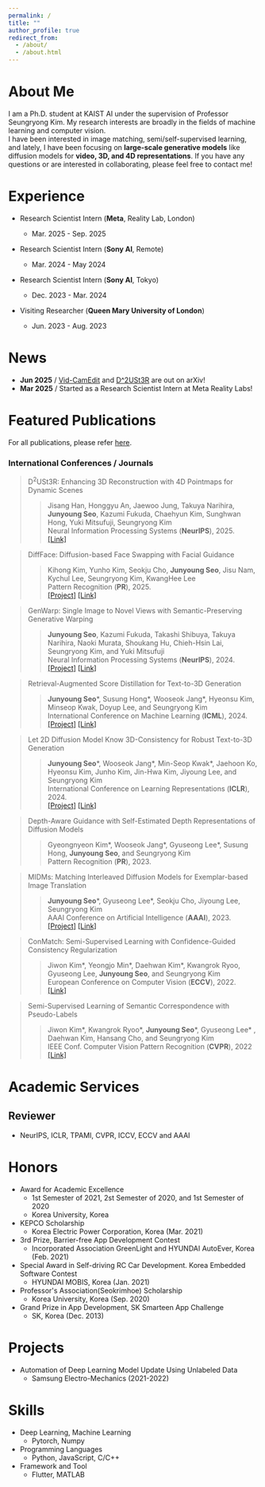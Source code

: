```yaml
---
permalink: /
title: ""
author_profile: true
redirect_from: 
  - /about/
  - /about.html
---
```


About Me
======
I am a Ph.D. student at KAIST AI under the supervision of Professor Seungryong Kim. My research interests are broadly in the fields of machine learning and computer vision.<br>
I have been interested in image matching, semi/self-supervised learning, and lately, I have been focusing on **large-scale generative models** like diffusion models for **video, 3D, and 4D representations**. If you have any questions or are interested in collaborating, please feel free to contact me!

Experience
======
* Research Scientist Intern (<b>Meta</b>, Reality Lab, London)
  * Mar. 2025 - Sep. 2025

* Research Scientist Intern (<b>Sony AI</b>, Remote)
  * Mar. 2024 - May 2024

* Research Scientist Intern (<b>Sony AI</b>, Tokyo)
  * Dec. 2023 - Mar. 2024

* Visiting Researcher (<b>Queen Mary University of London</b>)
  * Jun. 2023 - Aug. 2023

News
======
* **Jun 2025** / <a href="https://cvlab-kaist.github.io/Vid-CamEdit/">Vid-CamEdit</a> and <a href="https://cvlab-kaist.github.io/DDUSt3R/">D^2USt3R</a> are out on arXiv!
* **Mar 2025** / Started as a Research Scientist Intern at Meta Reality Labs!

Featured Publications
======
For all publications, please refer <a href="https://scholar.google.com/citations?user=orJRvmEAAAAJ&hl=ko&oi=sra">here</a>.

### International Conferences / Journals
> <i style='font-style: normal;'>D<sup>2</sup>USt3R: Enhancing 3D Reconstruction with 4D Pointmaps for Dynamic Scenes<br></i>
>> <i style='font-style: normal;'>Jisang Han, Honggyu An, Jaewoo Jung, Takuya Narihira, **Junyoung Seo**, Kazumi Fukuda, Chaehyun Kim, Sunghwan Hong, Yuki Mitsufuji, Seungryong Kim<br></i>
>> <i style='font-style: normal;'>Neural Information Processing Systems (**NeurIPS**), 2025.<br></i>
>> <i style='font-style: normal;'><a href="https://arxiv.org/abs/2504.06264">[Link]</a>

> <i style='font-style: normal;'>DiffFace: Diffusion-based Face Swapping with Facial Guidance<br></i>
>> <i style='font-style: normal;'>Kihong Kim, Yunho Kim, Seokju Cho, **Junyoung Seo**, Jisu Nam, Kychul Lee, Seungryong Kim, KwangHee Lee<br></i>
>> <i style='font-style: normal;'>Pattern Recognition (**PR**), 2025.<br></i>
>> <i style='font-style: normal;'><a href="https://cvlab-kaist.github.io/DDUSt3R/">[Project]</a> <a href="https://arxiv.org/abs/2212.13344">[Link]</a>


> <i style='font-style: normal;'>GenWarp: Single Image to Novel Views with
Semantic-Preserving Generative Warping<br></i>
>> <i style='font-style: normal;'>**Junyoung Seo**, Kazumi Fukuda, Takashi Shibuya, Takuya Narihira,
Naoki Murata, Shoukang Hu, Chieh-Hsin Lai, Seungryong Kim, and Yuki Mitsufuji<br></i>
>> <i style='font-style: normal;'>Neural Information Processing Systems (**NeurIPS**), 2024.<br></i>
>> <i style='font-style: normal;'><a href="https://genwarp-nvs.github.io">[Project]</a> <a href="https://arxiv.org/abs/2405.17251">[Link]</a> 

> <i style='font-style: normal;'>Retrieval-Augmented Score Distillation for Text-to-3D Generation<br></i>
>> <i style='font-style: normal;'>**Junyoung Seo**\*, Susung Hong\*, Wooseok Jang\*, Hyeonsu Kim, Minseop Kwak, Doyup Lee, and Seungryong Kim<br></i>
>> <i style='font-style: normal;'>International Conference on Machine Learning (**ICML**), 2024.<br></i>
>> <i style='font-style: normal;'><a href="https://ku-cvlab.github.io/ReDream/">[Project]</a> <a href="https://arxiv.org/abs/2402.02972">[Link]</a> 

> <i style='font-style: normal;'>Let 2D Diffusion Model Know 3D-Consistency
for Robust Text-to-3D Generation<br></i>
>> <i style='font-style: normal;'>**Junyoung Seo**\*, Wooseok Jang\*, Min-Seop Kwak\*, Jaehoon Ko, Hyeonsu Kim, Junho Kim,
Jin-Hwa Kim, Jiyoung Lee, and Seungryong Kim<br></i>
>> <i style='font-style: normal;'>International Conference on Learning Representations (**ICLR**), 2024.<br></i>
>> <i style='font-style: normal;'><a href="https://ku-cvlab.github.io/3DFuse/">[Project]</a> <a href="https://arxiv.org/abs/2303.07937">[Link]</a>

> <i style='font-style: normal;'>Depth-Aware Guidance with Self-Estimated Depth Representations of Diffusion Models<br></i>
>> <i style='font-style: normal;'>Gyeongnyeon Kim*, Wooseok Jang*, Gyuseong Lee*, Susung Hong, **Junyoung Seo**, and Seungryong Kim<br></i>
>> <i style='font-style: normal;'>Pattern Recognition (**PR**), 2023.<br></i>

> <i style='font-style: normal;'>MIDMs: Matching Interleaved Diffusion Models for Exemplar-based Image Translation<br></i>
>> <i style='font-style: normal;'>**Junyoung Seo**\*, Gyuseong Lee\*, Seokju Cho, Jiyoung Lee, Seungryong Kim<br></i>
>> <i style='font-style: normal;'>AAAI Conference on Artificial Intelligence (**AAAI**), 2023.<br></i>
>> <i style='font-style: normal;'><a href="https://ku-cvlab.github.io/MIDMs/">[Project]</a> <a href="https://arxiv.org/abs/2209.11047">[Link]</a> 

> <i style='font-style: normal;'>ConMatch: Semi-Supervised Learning with Confidence-Guided Consistency Regularization<br></i>
>> <i style='font-style: normal;'>Jiwon Kim\*, Yeongjo Min\*, Daehwan Kim\*, Kwangrok Ryoo, Gyuseong Lee, **Junyoung Seo**, and Seungryong Kim<br></i>
>> <i style='font-style: normal;'>European Conference on Computer Vision (**ECCV**), 2022.<br></i>
>> <i style='font-style: normal;'><a href="https://arxiv.org/abs/2208.08631">[Link]</a> 
  
> <i style='font-style: normal;'>Semi-Supervised Learning of Semantic Correspondence with Pseudo-Labels<br></i>
>> <i style='font-style: normal;'>Jiwon Kim\*, Kwangrok Ryoo\*, **Junyoung Seo**\*, Gyuseong Lee\* , Daehwan Kim, Hansang Cho, and Seungryong Kim<br></i>
>> <i style='font-style: normal;'>IEEE Conf. Computer Vision Pattern Recognition (**CVPR**), 2022<br></i>
>> <i style='font-style: normal;'><a href="https://openaccess.thecvf.com/content/CVPR2022/html/Kim_Semi-Supervised_Learning_of_Semantic_Correspondence_With_Pseudo-Labels_CVPR_2022_paper.html">[Link]</a> 

Academic Services
======
## Reviewer
* NeurIPS, ICLR, TPAMI, CVPR, ICCV, ECCV and AAAI
 
  
Honors
======
* Award for Academic Excellence
  * 1st Semester of 2021, 2st Semester of 2020, and 1st Semester of 2020
  * Korea University, Korea
* KEPCO Scholarship
  * Korea Electric Power Corporation, Korea (Mar. 2021)
* 3rd Prize, Barrier-free App Development Contest
  * Incorporated Association GreenLight and HYUNDAI AutoEver, Korea (Feb. 2021)
* Special Award in Self-driving RC Car Development. Korea Embedded Software Contest
  * HYUNDAI MOBIS, Korea (Jan. 2021)
* Professor's Association(Seokrimhoe) Scholarship
  * Korea University, Korea (Sep. 2020)
* Grand Prize in App Development, SK Smarteen App Challenge
  * SK, Korea (Dec. 2013)
  
Projects
======
* Automation of Deep Learning Model Update Using Unlabeled Data
  * Samsung Electro-Mechanics (2021-2022)

Skills
======
* Deep Learning, Machine Learning
  * Pytorch, Numpy
* Programming Languages
  * Python, JavaScript, C/C++
* Framework and Tool
  * Flutter, MATLAB
